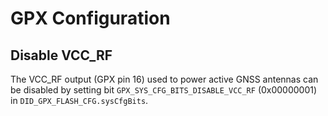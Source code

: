 # GPX Configuration

## Disable VCC_RF

The VCC_RF output (GPX pin 16) used to power active GNSS antennas can be disabled by setting bit `GPX_SYS_CFG_BITS_DISABLE_VCC_RF` (0x00000001) in `DID_GPX_FLASH_CFG.sysCfgBits`.

